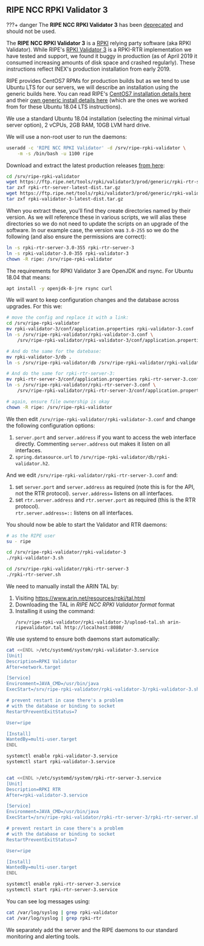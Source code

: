 ## RIPE NCC RPKI Validator 3

???+ danger
    The **RIPE NCC RPKI Validator 3** has been [deprecated](https://www.ripe.net/publications/news/ending-support-for-the-ripe-ncc-rpki-validator/) and should not be used. 


The **RIPE NCC RPKI Validator 3** is a [RPKI](/features/rpki.md) relying party software (aka RPKI Validator). While  RIPE's [RPKI Validator 3](https://github.com/RIPE-NCC/rpki-validator-3) is a RPKI-RTR implementation we have tested and support, we found it buggy in production (as of April 2019 it consumed increasing amounts of disk space and crashed regularly). These instructions reflect INEX's production installation from early 2019.

RIPE provides CentOS7 RPMs for production builds but as we tend to use Ubuntu LTS for our servers, we will describe an installation using the generic builds here. You can read RIPE's [CentOS7 installation details here](https://github.com/RIPE-NCC/rpki-validator-3/wiki/RIPE-NCC-RPKI-Validator-3-Production) and their [own generic install details here](https://github.com/RIPE-NCC/rpki-validator-3/wiki/Running-the-generic-builds) (which are the ones we worked from for these Ubuntu 18.04 LTS instructions).

We use a standard Ubuntu 18.04 installation (selecting the minimal virtual server option), 2 vCPUs, 2GB RAM, 10GB LVM hard drive.

We will use a non-root user to run the daemons:

```sh
useradd -c 'RIPE NCC RPKI Validator' -d /srv/ripe-rpki-validator \
    -m -s /bin/bash -u 1100 ripe
```

Download and extract the latest production releases [from here](https://ftp.ripe.net/tools/rpki/validator3/prod/generic/):

```sh
cd /srv/ripe-rpki-validator
wget https://ftp.ripe.net/tools/rpki/validator3/prod/generic/rpki-rtr-server-latest-dist.tar.gz
tar zxf rpki-rtr-server-latest-dist.tar.gz
wget https://ftp.ripe.net/tools/rpki/validator3/prod/generic/rpki-validator-3-latest-dist.tar.gz
tar zxf rpki-validator-3-latest-dist.tar.gz
```

When you extract these, you'll find they create directories named by their version. As we will reference these in various scripts, we will alias these directories so we do not need to update the scripts on an upgrade of the software. In our example case, the version was `3.0-255` so we do the following (and also ensure the permissions are correct):

```sh
ln -s rpki-rtr-server-3.0-355 rpki-rtr-server-3
ln -s rpki-validator-3.0-355 rpki-validator-3
chown -R ripe: /srv/ripe-rpki-validator
```

The requirements for RPKI Validator 3 are OpenJDK and rsync. For Ubuntu 18.04 that means:

```sh
apt install -y openjdk-8-jre rsync curl
```

We will want to keep configuration changes and the database across upgrades. For this we:

```sh
# move the config and replace it with a link:
cd /srv/ripe-rpki-validator
mv rpki-validator-3/conf/application.properties rpki-validator-3.conf
ln -s /srv/ripe-rpki-validator/rpki-validator-3.conf \
    /srv/ripe-rpki-validator/rpki-validator-3/conf/application.properties

# And do the same for the datebase:
mv rpki-validator-3/db .
ln -s /srv/ripe-rpki-validator/db /srv/ripe-rpki-validator/rpki-validator-3/db

# And do the same for rpki-rtr-server-3:
mv rpki-rtr-server-3/conf/application.properties rpki-rtr-server-3.conf
ln -s /srv/ripe-rpki-validator/rpki-rtr-server-3.conf \
    /srv/ripe-rpki-validator/rpki-rtr-server-3/conf/application.properties

# again, ensure file ownership is okay
chown -R ripe: /srv/ripe-rpki-validator
```

We then edit `/srv/ripe-rpki-validator/rpki-validator-3.conf` and change the following configuration options:

1. `server.port` and `server.address` if you want to access the web interface directly. Commenting `server.address` out makes it listen on all interfaces.
2. `spring.datasource.url` to `/srv/ripe-rpki-validator/db/rpki-validator.h2`.

And we edit `/srv/ripe-rpki-validator/rpki-rtr-server-3.conf` and:

1. set `server.port` and `server.address` as required (note this is for the API, not the RTR protocol). `server.address=` listens on all interfaces.
2. set `rtr.server.address` and `rtr.server.port` as required (this is the RTR protocol).  
`rtr.server.address=::` listens on all interfaces.


You should now be able to start the Validator and RTR daemons:

```sh
# as the RIPE user
su - ripe

cd /srv/ripe-rpki-validator/rpki-validator-3
./rpki-validator-3.sh

cd /srv/ripe-rpki-validator/rpki-rtr-server-3
./rpki-rtr-server.sh
```

We need to manually install the ARIN TAL by:

1. Visiting https://www.arin.net/resources/rpki/tal.html
2. Downloading the TAL in *RIPE NCC RPKI Validator format* format
3. Installing it using the command:
    ```
    /srv/ripe-rpki-validator/rpki-validator-3/upload-tal.sh arin-ripevalidator.tal http://localhost:8080/
    ```

We use systemd to ensure both daemons start automatically:


```sh
cat <<ENDL >/etc/systemd/system/rpki-validator-3.service
[Unit]
Description=RPKI Validator
After=network.target

[Service]
Environment=JAVA_CMD=/usr/bin/java
ExecStart=/srv/ripe-rpki-validator/rpki-validator-3/rpki-validator-3.sh

# prevent restart in case there's a problem
# with the database or binding to socket
RestartPreventExitStatus=7

User=ripe

[Install]
WantedBy=multi-user.target
ENDL

systemctl enable rpki-validator-3.service
systemctl start rpki-validator-3.service


cat <<ENDL >/etc/systemd/system/rpki-rtr-server-3.service
[Unit]
Description=RPKI RTR
After=rpki-validator-3.service

[Service]
Environment=JAVA_CMD=/usr/bin/java
ExecStart=/srv/ripe-rpki-validator/rpki-rtr-server-3/rpki-rtr-server.sh

# prevent restart in case there's a problem
# with the database or binding to socket
RestartPreventExitStatus=7

User=ripe

[Install]
WantedBy=multi-user.target
ENDL

systemctl enable rpki-rtr-server-3.service
systemctl start rpki-rtr-server-3.service
```

You can see log messages using:

```sh
cat /var/log/syslog | grep rpki-validator
cat /var/log/syslog | grep rpki-rtr
```

We separately add the server and the RIPE daemons to our standard monitoring and alerting tools.
